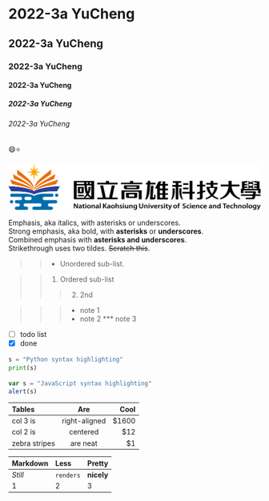 # 2022-3a YuCheng
## 2022-3a YuCheng
### 2022-3a YuCheng
#### 2022-3a YuCheng
##### 2022-3a YuCheng
###### 2022-3a YuCheng

😄⭐

![nkust](nkust.png "高科大")

Emphasis, aka italics, with asterisks or underscores.<br>
Strong emphasis, aka bold, with **asterisks** or **underscores**.<br>
Combined emphasis with **asterisks and underscores**.<br>
Strikethrough uses two tildes. ~~Scratch this~~.

>>* Unordered sub-list.

>>1. Ordered sub-list
>>>2. 2nd

>>>* note 1
>>>* note 2
*** note 3

- [ ] todo list
- [x] done

```python
s = "Python syntax highlighting"
print(s)
```

```javascript
var s = "JavaScript syntax highlighting"
alert(s)
```

| Tables   | Are | Cool |
| :------  | :-: | ----:|
| col 3 is | right-aligned  | $1600 |
| col 2 is | centered  | $12 |
| zebra stripes | are neat  | $1 |

| Markdown | Less | Pretty |
| :--------| :--- | :----|
| *Still* | `renders` | **nicely** |
| 1 | 2 | 3 |
